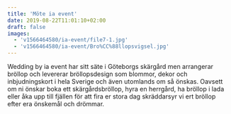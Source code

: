 ```yaml
---
title: 'Möte ia event'
date: 2019-08-22T11:01:10+02:00
draft: false
images:
  - 'v1566464580/ia-event/file7-1.jpg'
  - 'v1566464580/ia-event/Bro%CC%88llopsvigsel.jpg'
---
```


Wedding by ia event har sitt säte i Göteborgs skärgård men arrangerar bröllop
och levererar bröllopsdesign som blommor, dekor och inbjudningskort i hela
Sverige och även utomlands om så önskas. Oavsett om ni önskar boka ett
skärgårdsbröllop, hyra en herrgård, ha bröllop i lada eller åka upp till fjällen
för att fira er stora dag skräddarsyr vi ert bröllop efter era önskemål och
drömmar.

